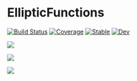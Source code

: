 # EllipticFunctions

[![Build Status](https://github.com/stla/EllipticFunctions.jl/actions/workflows/CI.yml/badge.svg?branch=master)](https://github.com/stla/EllipticFunctions.jl/actions/workflows/CI.yml?query=branch%3Amaster)
[![Coverage](https://codecov.io/gh/stla/EllipticFunctions.jl/branch/master/graph/badge.svg)](https://codecov.io/gh/stla/EllipticFunctions.jl)
[![Stable](https://img.shields.io/badge/docs-stable-blue.svg)](https://stla.github.io/EllipticFunctions.jl/stable)
[![Dev](https://img.shields.io/badge/docs-dev-blue.svg)](https://stla.github.io/EllipticFunctions.jl/dev)

![](https://raw.githubusercontent.com/stla/jacobi/main/inst/images/jellip_cn_1-16.png)

![](https://raw.githubusercontent.com/stla/jacobi/main/inst/images/jellip_cn_circle_mobius.gif)

![](https://raw.githubusercontent.com/stla/jacobi/main/inst/images/ball_cn.gif)

